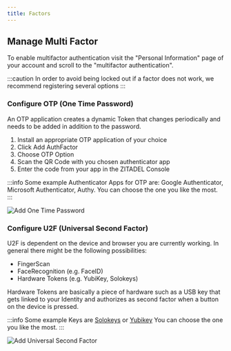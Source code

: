 ```yaml
---
title: Factors
---
```


## Manage Multi Factor

To enable multifactor authentication visit the "Personal Information" page of your account and scroll to the "multifactor authentication".

:::caution
In order to avoid being locked out if a factor does not work, we recommend registering several options
:::

### Configure OTP (One Time Password)

An OTP application creates a dynamic Token that changes periodically and needs to be added in addition to the password. 
1. Install an appropriate OTP application of your choice
2. Click Add AuthFactor
3. Choose OTP Option
4. Scan the QR Code with you chosen authenticator app
5. Enter the code from your app in the ZITADEL Console

:::info
Some example Authenticator Apps for OTP are: Google Authenticator, Microsoft Authenticator, Authy. You can choose the one you like the most.
:::

![Add One Time Password](/img/manuals/console_add_otp.gif)

### Configure U2F (Universal Second Factor)

U2F is dependent on the device and browser you are currently working.
In general there might be the following possibilities:
- FingerScan
- FaceRecognition (e.g. FaceID)
- Hardware Tokens (e.g. YubiKey, Solokeys)

Hardware Tokens are basically a piece of hardware such as a USB key that gets linked to your Identity and authorizes as second factor when a button on the device is pressed.

:::info
Some example Keys are [Solokeys](https://solokeys.com) or [Yubikey](https://www.yubico.com/) You can choose the one you like the most.
:::

![Add Universal Second Factor](/img/manuals/console_add_u2f.gif)



